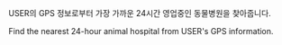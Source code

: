  USER의 GPS 정보로부터 가장 가까운 24시간 영업중인 동물병원을 찾아줍니다.
 
 Find the nearest 24-hour animal hospital from USER's GPS information.
